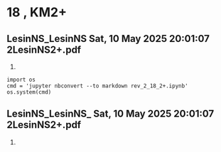 # **18 , KM2+**

## LesinNS_LesinNS	Sat, 10 May 2025 20:01:07	2LesinNS2+.pdf

1. 


```
import os 
cmd = 'jupyter nbconvert --to markdown rev_2_18_2+.ipynb'
os.system(cmd)
```

## LesinNS_LesinNS_	Sat, 10 May 2025 20:01:07	2LesinNS2+.pdf

1. 
